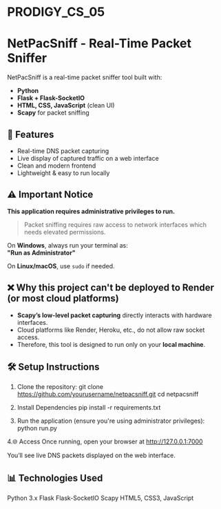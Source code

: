 # PRODIGY_CS_05
# NetPacSniff - Real-Time Packet Sniffer 

NetPacSniff is a real-time packet sniffer tool built with:

-  **Python**
-  **Flask + Flask-SocketIO**
-  **HTML, CSS, JavaScript** (clean UI)
-  **Scapy** for packet sniffing


## 🚀 Features

- Real-time DNS packet capturing  
- Live display of captured traffic on a web interface  
- Clean and modern frontend  
- Lightweight & easy to run locally


## ⚠ Important Notice

**This application requires administrative privileges to run.**

> Packet sniffing requires raw access to network interfaces which needs elevated permissions.

On **Windows**, always run your terminal as:  
**"Run as Administrator"**

On **Linux/macOS**, use `sudo` if needed.

## ❌ Why this project can't be deployed to Render (or most cloud platforms)

- **Scapy’s low-level packet capturing** directly interacts with hardware interfaces.
- Cloud platforms like Render, Heroku, etc., do not allow raw socket access.
- Therefore, this tool is designed to run only on your **local machine**.

## 🛠 Setup Instructions

1. Clone the repository:
git clone https://github.com/yourusername/netpacsniff.git
cd netpacsniff

2. Install Dependencies
pip install -r requirements.txt

3. Run the application (ensure you're using administrator privileges):
python run.py

4.🌐 Access
Once running, open your browser at
http://127.0.0.1:7000

You’ll see live DNS packets displayed on the web interface.


## 📊 Technologies Used
Python 3.x
Flask
Flask-SocketIO
Scapy
HTML5, CSS3, JavaScript


